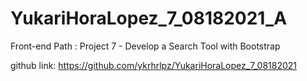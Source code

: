 # YukariHoraLopez_7_08182021_A

Front-end Path : Project 7 - Develop a Search Tool with Bootstrap

github link: https://github.com/ykrhrlpz/YukariHoraLopez_7_08182021
